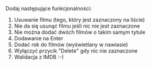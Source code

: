 Dodaj następujące funkcjonalności:

1. Usuwanie filmu (tego, który jest zaznaczony na liście)
1. Nie da się usunąć filmu jeśli nic nie jest zaznaczone
1. Nie można dodać dwóch filmów o takim samym tytule
1. Dodawanie na Enter
1. Dodać rok do filmów (wyświetlany w nawiasie)
1. Wyłączyć przycik "Delete" gdy nic nie zaznaczone
1. Walidacja z IMDB :-)


